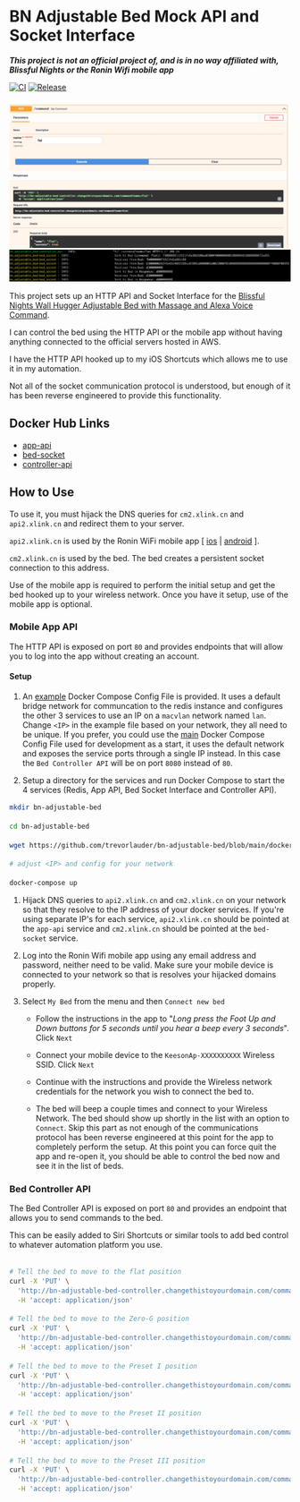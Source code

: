 # BN Adjustable Bed Mock API and Socket Interface

_**This project is not an official project of, and is in no way affiliated with, Blissful Nights or the Ronin Wifi mobile app**_

[![CI](https://github.com/trevorlauder/bn-adjustable-bed/actions/workflows/ci.yml/badge.svg)](https://github.com/trevorlauder/bn-adjustable-bed/actions/workflows/ci.yml)
[![Release](https://github.com/trevorlauder/bn-adjustable-bed/actions/workflows/release.yml/badge.svg)](https://github.com/trevorlauder/bn-adjustable-bed/actions/workflows/release.yml)

<img alt="image" src="screenshots/controller-api.jpg">
<img alt="image" src="screenshots/bed-socket.jpg">


This project sets up an HTTP API and Socket Interface for the [Blissful Nights Wall Hugger Adjustable Bed with Massage and Alexa Voice Command](https://www.blissfulnights.com/collections/adjustable-bed-bases/products/wall-glide-adjustable-bed-with-massage-and-voice-command).

I can control the bed using the HTTP API or the mobile app without having anything connected to the official servers hosted in AWS.

I have the HTTP API hooked up to my iOS Shortcuts which allows me to use it in my automation.

Not all of the socket communication protocol is understood, but enough of it has been reverse engineered to provide this functionality.

## Docker Hub Links

* [app-api](https://hub.docker.com/r/trevorlauder/bn-adjustable-bed_app-api)
* [bed-socket](https://hub.docker.com/r/trevorlauder/bn-adjustable-bed_bed-socket)
* [controller-api](https://hub.docker.com/r/trevorlauder/bn-adjustable-bed_controller-api)

## How to Use

To use it, you must hijack the DNS queries for `cm2.xlink.cn` and `api2.xlink.cn` and redirect them to your server.

`api2.xlink.cn` is used by the Ronin WiFi mobile app [ [ios](https://apps.apple.com/us/app/ronin-wifi/id1392877882) | [android](https://play.google.com/store/apps/details?id=com.keeson.rondurewifi) ].

`cm2.xlink.cn` is used by the bed.  The bed creates a persistent socket connection to this address.

Use of the mobile app is required to perform the initial setup and get the bed hooked up to your wireless network.  Once you have it setup, use of the mobile app is optional.

### Mobile App API

The HTTP API is exposed on port `80` and provides endpoints that will allow you to log into the app without creating an account.

#### Setup

1. An [example](https://github.com/trevorlauder/bn-adjustable-bed/blob/main/docker-compose.yml.example) Docker Compose Config File is provided.  It uses a default bridge network for communcation to the redis instance and configures the other 3 services to use an IP on a `macvlan` network named `lan`.  Change `<IP>` in the example file based on your network, they all need to be unique.  If you prefer, you could use the [main](https://github.com/trevorlauder/bn-adjustable-bed/blob/main/docker-compose.yml) Docker Compose Config File used for development as a start, it uses the default network and exposes the service ports through a single IP instead.  In this case the `Bed Controller API` will be on port `8080` instead of `80`.

1. Setup a directory for the services and run Docker Compose to start the 4 services (Redis, App API, Bed Socket Interface and Controller API).

```bash
mkdir bn-adjustable-bed

cd bn-adjustable-bed

wget https://github.com/trevorlauder/bn-adjustable-bed/blob/main/docker-compose.yml.example -O docker-compose.yml

# adjust <IP> and config for your network

docker-compose up
```

1. Hijack DNS queries to `api2.xlink.cn` and `cm2.xlink.cn` on your network so that they resolve to the IP address of your docker services.  If you're using separate IP's for each service, `api2.xlink.cn` should be pointed at the `app-api` service and `cm2.xlink.cn` should be pointed at the `bed-socket` service.

1. Log into the Ronin Wifi mobile app using any email address and password, neither need to be valid.  Make sure your mobile device is connected to your network so that is resolves your hijacked domains properly.

1. Select `My Bed` from the menu and then `Connect new bed`

    * Follow the instructions in the app to "_Long press the Foot Up and Down buttons for 5 seconds until you hear a beep every 3 seconds_".  Click `Next`

    * Connect your mobile device to the `KeesonAp-XXXXXXXXXX` Wireless SSID.  Click `Next`

    * Continue with the instructions and provide the Wireless network credentials for the network you wish to connect the bed to.

    * The bed will beep a couple times and connect to your Wireless Network.  The bed should show up shortly in the list with an option to `Connect`.  Skip this part as not enough of the communications protocol has been reverse engineered at this point for the app to completely perform the setup.  At this point you can force quit the app and re-open it, you should be able to control the bed now and see it in the list of beds.

### Bed Controller API

The Bed Controller API is exposed on port `80` and provides an endpoint that allows you to send commands to the bed.

This can be easily added to Siri Shortcuts or similar tools to add bed control to whatever automation platform you use.

```bash

# Tell the bed to move to the flat position
curl -X 'PUT' \
  'http://bn-adjustable-bed-controller.changethistoyourdomain.com/command?name=flat' \
  -H 'accept: application/json'

# Tell the bed to move to the Zero-G position
curl -X 'PUT' \
  'http://bn-adjustable-bed-controller.changethistoyourdomain.com/command?name=zero_g' \
  -H 'accept: application/json'

# Tell the bed to move to the Preset I position
curl -X 'PUT' \
  'http://bn-adjustable-bed-controller.changethistoyourdomain.com/command?name=preset_one' \
  -H 'accept: application/json'

# Tell the bed to move to the Preset II position
curl -X 'PUT' \
  'http://bn-adjustable-bed-controller.changethistoyourdomain.com/command?name=preset_two' \
  -H 'accept: application/json'

# Tell the bed to move to the Preset III position
curl -X 'PUT' \
  'http://bn-adjustable-bed-controller.changethistoyourdomain.com/command?name=preset_three' \
  -H 'accept: application/json'
```
